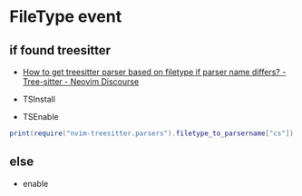 # FileType event

## if found treesitter

- [How to get treesitter parser based on filetype if parser name differs? - Tree-sitter - Neovim Discourse](https://neovim.discourse.group/t/how-to-get-treesitter-parser-based-on-filetype-if-parser-name-differs/2479)

- TSInstall
- TSEnable 

```lua
print(require("nvim-treesitter.parsers").filetype_to_parsername["cs"])
```

## else

- enable 

